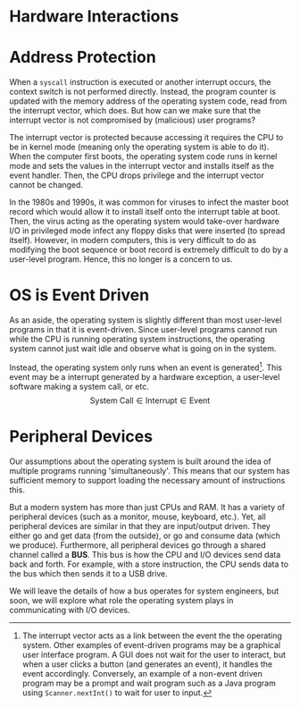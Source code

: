 # Hardware Interactions
# Address Protection
When a `syscall` instruction is executed or another interrupt occurs, the context switch is not performed directly. Instead, the program counter is updated with the memory address of the operating system code, read from the interrupt vector, which does. But how can we make sure that the interrupt vector is not compromised by (malicious) user programs?

The interrupt vector is protected because accessing it requires the CPU to be in kernel mode (meaning only the operating system is able to do it). When the computer first boots, the operating system code runs in kernel mode and sets the values in the interrupt vector and installs itself as the event handler. Then, the CPU drops privilege and the interrupt vector cannot be changed.

In the 1980s and 1990s, it was common for viruses to infect the master boot record which would allow it to install itself onto the interrupt table at boot. Then, the virus acting as the operating system would take-over hardware I/O in privileged mode infect any floppy disks that were inserted (to spread itself). However, in modern computers, this is very difficult to do as modifying the boot sequence or boot record is extremely difficult to do by a user-level program. Hence, this no longer is a concern to us.

# OS is Event Driven
As an aside, the operating system is slightly different than most user-level programs in that it is event-driven. Since user-level programs cannot run while the CPU is running operating system instructions, the operating system cannot just wait idle and observe what is going on in the system.

Instead, the operating system only runs when an event is generated[^ivt]. This event may be a interrupt generated by a hardware exception, a user-level software making a system call, or etc.
$$\text{System Call}\in\text{Interrupt}\in\text{Event}$$
[^ivt]: The interrupt vector acts as a link between the event the the operating system.
Other examples of event-driven programs may be a graphical user interface program. A GUI does not wait for the user to interact, but when a user clicks a button (and generates an event), it handles the event accordingly. Conversely, an example of a non-event driven program may be a prompt and wait program such as a Java program using `Scanner.nextInt()` to wait for user to input.

# Peripheral Devices
Our assumptions about the operating system is built around the idea of multiple programs running 'simultaneously'. This means that our system has sufficient memory to support loading the necessary amount of instructions this.

But a modern system has more than just CPUs and RAM. It has a variety of peripheral devices (such as a monitor, mouse, keyboard, etc.). Yet, all peripheral devices are similar in that they are input/output driven. They either go and get data (from the outside), or go and consume data (which we produce). Furthermore, all peripheral devices go through a shared channel called a **BUS**. This bus is how the CPU and I/O devices send data back and forth. For example, with a store instruction, the CPU sends data to the bus which then sends it to a USB drive. 

We will leave the details of how a bus operates for system engineers, but soon,  we will explore what role the operating system plays in communicating with I/O devices.
